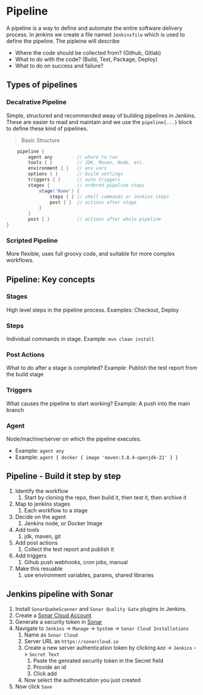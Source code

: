 # Pipeline

A pipeline is a way to define and automate the entire software delivery process. In jenkins we create
a file named `Jenkinsfile` which is used to define the pipeline. The pipleine will describe
- Where the code should be collected from? (Github, Gitlab)
- What to do with the code? (Build, Test, Package, Deploy)
- What to do on success and failure?

## Types of pipelines

### Decalrative Pipeline

Simple, structured and recommended weay of building pipelines in Jenkins. These are easier to read and 
maintain and we use the `pipeline{...}` block to define these kind of pipelines.

> Basic Structure

```groovy
    pipeline {
        agent any         // where to run
        tools { }         // JDK, Maven, Node, etc.
        environment { }   // env vars
        options { }       // build settings
        triggers { }      // auto triggers
        stages {          // ordered pipeline steps
            stage('Name') {
                steps { } // shell commands or Jenkins steps
                post { }  // actions after stage
            }
        }
        post { }          // actions after whole pipeline
}
```

### Scripted Pipeline

More flexible, uses full groovy code, and suitable for more complex workflows.


## Pipeline: Key concepts

### Stages

High level steps in the pipeline process. Examples: Checkout, Deploy

### Steps

Individual commands in stage. Example: `mvn clean install`

### Post Actions

What to do after a stage is completed? Example: Publish the test report from the build stage

### Triggers

What causes the pipeline to start working? Example: A push into the main branch

### Agent

Node/machine/server on which the pipeline executes.
- Example: `agent any`
- Example: `agent { docker { image 'maven:3.8.4-openjdk-21' } }`

## Pipeline - Build it step by step

1. Identify the workflow
   1. Start by cloning the repo, then build it, then test it, then archive it
2. Map to jenkins stages
   1. Each workflow to a stage
3. Decide on the agent
   1. Jenkins node, or Docker Image
4. Add tools
   1. jdk, maven, git
5. Add post actions
   1. Collect the test report and publish it
6. Add triggers
   1. Gihub push webhooks, cron jobs, manual
7. Make this resuable
   1. use environment variables, params, shared libraries

## Jenkins pipeline with Sonar

1. Install `SonarQuebeScanner` and `Sonar Quality Gate` plugins in Jenkins.
2. Create a [Sonar Cloud Account](https://sonarcloud.io)
3. Generate a security token in [Sonar](https://sonarcloud.io/account/security)
4. Navigate to `Jenkins` -> `Manage` -> `System` -> `Sonar Cloud Installations`
   1. Name as `Sonar Cloud`
   2. Server URL as `https://sonarcloud.io`
   3. Create a new server authentication token by clicking `Add` -> `Jenkins` -> `Secret Text`
      1. Paste the genrated security token in the Secret field
      2. Provide an id
      3. Click add
   4. Now select the authnetication you just created
5. Now click `Save`